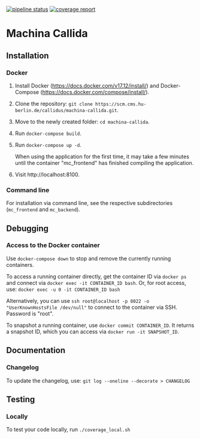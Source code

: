 [![pipeline status](https://scm.cms.hu-berlin.de/callidus/machina-callida/badges/master/pipeline.svg)](https://scm.cms.hu-berlin.de/callidus/machina-callida/-/commits/master)
[![coverage report](https://scm.cms.hu-berlin.de/callidus/machina-callida/badges/master/coverage.svg)](https://scm.cms.hu-berlin.de/callidus/machina-callida/-/commits/master)
# Machina Callida
## Installation 
### Docker
1. Install Docker (https://docs.docker.com/v17.12/install/) and Docker-Compose (https://docs.docker.com/compose/install/).
2. Clone the repository:
    `git clone https://scm.cms.hu-berlin.de/callidus/machina-callida.git`.
3. Move to the newly created folder:
    `cd machina-callida`.
4. Run `docker-compose build`.
5. Run `docker-compose up -d`.

   When using the application for the first time, it may take a few minutes until the container "mc_frontend" has finished compiling the application.
6. Visit http://localhost:8100.

### Command line 
For installation via command line, see the respective subdirectories (`mc_frontend` and `mc_backend`).

## Debugging
### Access to the Docker container
Use `docker-compose down` to stop and remove the currently running containers.

To access a running container directly, get the container ID via `docker ps` and connect via `docker exec -it CONTAINER_ID bash`. Or, for root access, use: `docker exec -u 0 -it CONTAINER_ID bash`

Alternatively, you can use `ssh root@localhost -p 8022 -o "UserKnownHostsFile /dev/null"` to connect to the container via SSH. Password is "root".

To snapshot a running container, use `docker commit CONTAINER_ID`. It returns a snapshot ID, which you can access via `docker run -it SNAPSHOT_ID`.

## Documentation
### Changelog
To update the changelog, use: `git log --oneline --decorate > CHANGELOG`

## Testing
### Locally
To test your code locally, run `./coverage_local.sh`
